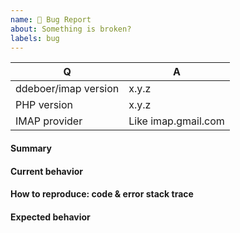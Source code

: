 ```yaml
---
name: 🐞 Bug Report
about: Something is broken?
labels: bug
---
```


| Q | A
| --- | ---
| ddeboer/imap version | x.y.z
| PHP version | x.y.z
| IMAP provider | Like imap.gmail.com

#### Summary

<!-- Provide a summary describing the problem you are experiencing. -->

#### Current behavior

<!-- What is the current (buggy) behavior? -->

#### How to reproduce: code & error stack trace

<!-- Provide steps to reproduce the bug. -->

#### Expected behavior

<!-- What was the expected (correct) behavior? -->
